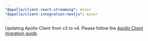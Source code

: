 ```yaml
---
"@apollo/client-react-streaming": minor
"@apollo/client-integration-nextjs": minor
---
```


Updating Apollo Client from v3 to v4. Please follow the [Apollo Client migration guide](https://www.apollographql.com/docs/react/migrating/apollo-client-4-migration).
